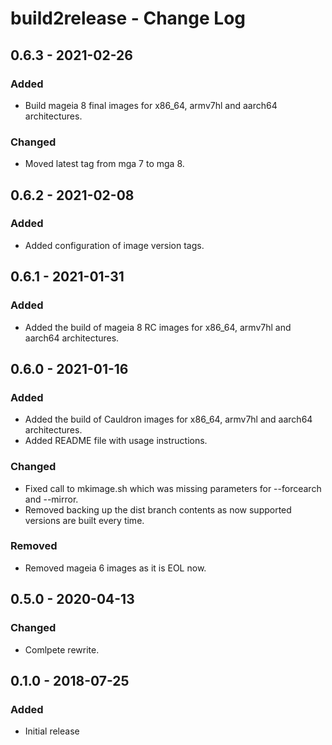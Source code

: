 # build2release - Change Log

## 0.6.3 - 2021-02-26
### Added
- Build mageia 8 final images for x86_64, armv7hl and aarch64 architectures.
### Changed
- Moved latest tag from mga 7 to mga 8.

## 0.6.2 - 2021-02-08
### Added
- Added configuration of image version tags.

## 0.6.1 - 2021-01-31
### Added
- Added the build of mageia 8 RC images for x86_64, armv7hl and aarch64 architectures.

## 0.6.0 - 2021-01-16
### Added
- Added the build of Cauldron images for x86_64, armv7hl and aarch64 architectures.
- Added README file with usage instructions.

### Changed
- Fixed call to mkimage.sh which was missing parameters for --forcearch and
  --mirror.
- Removed backing up the dist branch contents as now supported versions are
  built every time.

### Removed
- Removed mageia 6 images as it is EOL now.

## 0.5.0 - 2020-04-13
### Changed
- Comlpete rewrite.

## 0.1.0 - 2018-07-25
### Added
- Initial release
